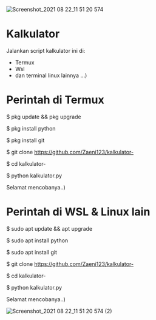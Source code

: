 ![Screenshot_2021 08 22_11 51 20 574](https://user-images.githubusercontent.com/86873865/130342747-fb7c1b89-1c5b-458d-a6f1-8a1fac9c9599.png)
# Kalkulator
Jalankan script kalkulator ini di:
- Termux
- Wsl
- dan terminal linux lainnya ...)

# Perintah di Termux
$ pkg update && pkg upgrade

$ pkg install python

$ pkg install git

$ git clone https://github.com/Zaeni123/kalkulator-

$ cd kalkulator-

$ python kalkulator.py

Selamat mencobanya..)

# Perintah di WSL & Linux lain

$ sudo apt update && apt upgrade

$ sudo apt install python

$ sudo apt install git

$ git clone https://github.com/Zaeni123/kalkulator-

$ cd kalkulator-

$ python kalkulator.py

Selamat mencobanya..)

![Screenshot_2021 08 22_11 51 20 574 (2)](https://user-images.githubusercontent.com/86873865/130342779-6c8de918-274f-42f4-b6e9-2d4a002332a1.png)
